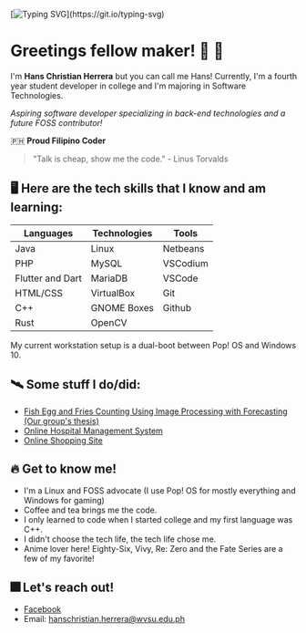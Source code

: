 [![Typing SVG](https://readme-typing-svg.herokuapp.com/?lines=Hello+there+fellow+coder!;I'm+Hans;Feel+free+to+explore!)](https://git.io/typing-svg)
# Greetings fellow maker! :wave: :robot:

I'm **Hans Christian Herrera** but you can call me Hans!
Currently, I'm a fourth year student developer in college and I'm majoring in Software Technologies.

*Aspiring software developer specializing in back-end technologies and a future FOSS contributor!*

🇵🇭 **Proud Filipino Coder**

> "Talk is cheap, show me the code."
     - Linus Torvalds

## 🖥️ Here are the tech skills that I know and am learning:

|Languages|Technologies|Tools|
| --------- | --------- | --------- |
|Java|Linux|Netbeans|
|PHP|MySQL|VSCodium|
|Flutter and Dart|MariaDB|VSCode|
|HTML/CSS|VirtualBox|Git|
|C++|GNOME Boxes|Github|
|Rust|OpenCV||

My current workstation setup is a dual-boot between Pop! OS and Windows 10.

## 🛰️ **Some stuff I do/did:**
- [Fish Egg and Fries Counting Using Image Processing with Forecasting (Our group's thesis)](https://github.com/HanYangCoder/javaimgproc-testbed)
- [Online Hospital Management System](https://github.com/HanYangCoder/web-hospital-management-system)
- [Online Shopping Site](https://github.com/HanYangCoder/Shopparel-Website-Repo)

## 🔥 **Get to know me!**
- I'm a Linux and FOSS advocate (I use Pop! OS for mostly everything and Windows for gaming)
- Coffee and tea brings me the code.
- I only learned to code when I started college and my first language was C++.
- I didn't choose the tech life, the tech life chose me.
- Anime lover here! Eighty-Six, Vivy, Re: Zero and the Fate Series are a few of my favorite!

## 🎆 **Let's reach out!**
- [Facebook](https://www.facebook.com/Hahahahahahansssss/)
- Email: hanschristian.herrera@wvsu.edu.ph
<!--
**HansoYang647/HansoYang647** is a ✨ _special_ ✨ repository because its `README.md` (this file) appears on your GitHub profile.

Here are some ideas to get you started:

- 🔭 I’m currently working on ...
- 🌱 I’m currently learning ...
- 👯 I’m looking to collaborate on ...
- 🤔 I’m looking for help with ...
- 💬 Ask me about ...
- 📫 How to reach me: ...
- 😄 Pronouns: ...
- ⚡ Fun fact: ...
-->
